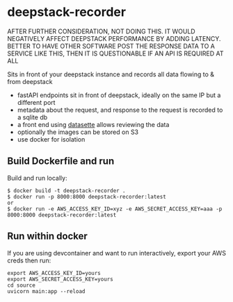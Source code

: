 # deepstack-recorder
AFTER FURTHER CONSIDERATION, NOT DOING THIS. IT WOULD NEGATIVELY AFFECT DEEPSTACK PERFORMANCE BY ADDING LATENCY. BETTER TO HAVE OTHER SOFTWARE POST THE RESPONSE DATA TO A SERVICE LIKE THIS, THEN IT IS QUESTIONABLE IF AN API IS REQUIRED AT ALL

Sits in front of your deepstack instance and records all data flowing to &amp; from deepstack

- fastAPI endpoints sit in front of deepstack, ideally on the same IP but a different port
- metadata about the request, and response to the request is recorded to a sqlite db
- a front end using [datasette](https://datasette.io/) allows reviewing the data
- optionally the images can be stored on S3
- use docker for isolation

## Build Dockerfile and run
Build and run locally:
```
$ docker build -t deepstack-recorder .
$ docker run -p 8000:8000 deepstack-recorder:latest
or
$ docker run -e AWS_ACCESS_KEY_ID=xyz -e AWS_SECRET_ACCESS_KEY=aaa -p 8000:8000 deepstack-recorder:latest
```

## Run within docker
If you are using devcontainer and want to run interactively, export your AWS creds then run:
```
export AWS_ACCESS_KEY_ID=yours
export AWS_SECRET_ACCESS_KEY=yours
cd source
uvicorn main:app --reload
```

